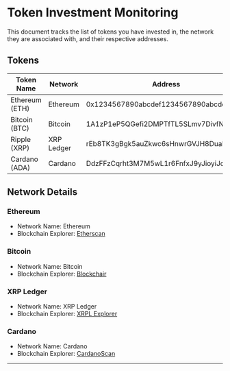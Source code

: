 # Token Investment Monitoring

This document tracks the list of tokens you have invested in, the network they are associated with, and their respective addresses.

## Tokens

| Token Name     | Network     | Address                                 |
| -------------- | ----------- | --------------------------------------- |
| Ethereum (ETH) | Ethereum    | 0x1234567890abcdef1234567890abcdef1234 |
| Bitcoin (BTC)  | Bitcoin     | 1A1zP1eP5QGefi2DMPTfTL5SLmv7DivfNa     |
| Ripple (XRP)   | XRP Ledger  | rEb8TK3gBgk5auZkwc6sHnwrGVJH8DuaLh     |
| Cardano (ADA)  | Cardano     | DdzFFzCqrht3M7M5wL1r6FnfxJ9yJioyiJo9zX |


## Network Details

### Ethereum

- Network Name: Ethereum
- Blockchain Explorer: [Etherscan](https://etherscan.io/)

### Bitcoin

- Network Name: Bitcoin
- Blockchain Explorer: [Blockchair](https://blockchair.com/bitcoin)

### XRP Ledger

- Network Name: XRP Ledger
- Blockchain Explorer: [XRPL Explorer](https://xrpscan.com/)

### Cardano

- Network Name: Cardano
- Blockchain Explorer: [CardanoScan](https://cardanoscan.io/)


---

